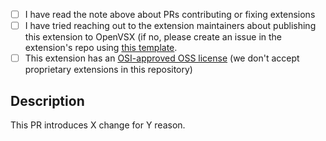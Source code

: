 <!--

### For extension authors

`publish-extensions` exists to seed the Open VSX marketplace, and also serves as a place for extensions that cannot feasibly be published directly by the extensions authors. In the long-run it is better for extension owners to publish their own plugins because:

1. Any future issues (features/bugs) with any published extensions in Open VSX will be directed to their original repo/source-control, and not confused with this repo publish-extensions.
2. Extensions published by official authors are shown within the Open VSX marketplace as such. Whereas extensions published via publish-extensions display a warning that the publisher (this repository) is not the official author.
3. Extension owners who publish their own extensions get greater flexibility on the publishing/release process, therefore ensure more accuracy/stability. For instance, in some cases publish-extensions has build steps within this repository, which can cause some uploaded plugin versions to break (e.g. if a plugin build step changes).

If you are the author of the extension being raised in this PR, please first consider directly publishing the extension yourself. You can refer to our [direct publish setup](docs/direct_publish_setup.md) doc for a guide on how to publish your plugin to Open VSX.

### For community contributors

For the sake of efficiency and simplicity, the easiest way to publish an extension is by having it published by its maintainers, for more info about this please refer to the [README](https://github.com/open-vsx/publish-extensions#when-to-add-an-extension). If the authors are open to publish the extension to OpenVSX, you can help them by contributing a GitHub Action using our handy-dandy [direct publish setup](docs/direct_publish_setup.md) doc. 

 - If the extension is unmaintained, please create an issue for it instead.

For Work In Progress Pull Requests, please use the Draft PR feature,
see https://github.blog/2019-02-14-introducing-draft-pull-requests/ for further details.

-->

- [ ] I have read the note above about PRs contributing or fixing extensions
- [ ] I have tried reaching out to the extension maintainers about publishing this extension to OpenVSX (if no, please create an issue in the extension's repo using [this template](docs/external_contribution_request.md).
- [ ] This extension has an [OSI-approved OSS license](https://opensource.org/licenses) (we don't accept proprietary extensions in this repository)

## Description

<!-- Please do not leave this blank -->

This PR introduces X change for Y reason. 
